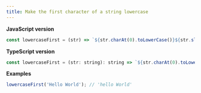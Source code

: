 ```yaml
---
title: Make the first character of a string lowercase
---
```


**JavaScript version**

```js
const lowercaseFirst = (str) => `${str.charAt(0).toLowerCase()}${str.slice(1)}`;
```

**TypeScript version**

```js
const lowercaseFirst = (str: string): string => `${str.charAt(0).toLowerCase()}${str.slice(1)}`;
```

**Examples**

```js
lowercaseFirst('Hello World'); // 'hello World'
```
